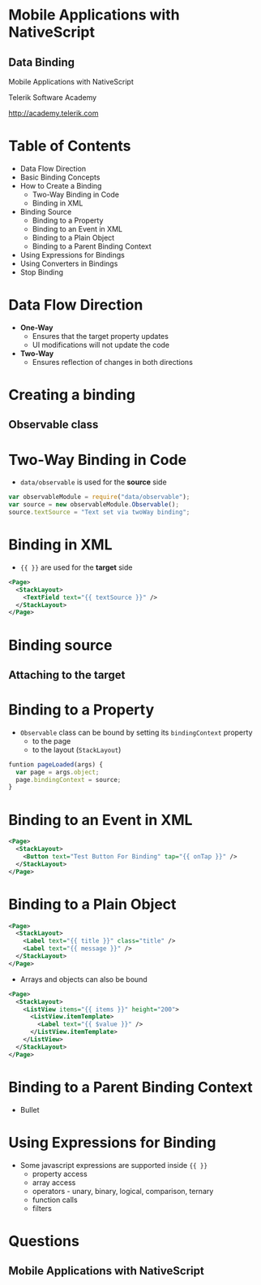 <!-- section start -->
<!-- attr: { id:'title', class:'slide-title', hasScriptWrapper:true } -->
# Mobile Applications with NativeScript
## Data Binding

<div class="signature">
    <p class="signature-course">Mobile Applications with NativeScript</p>
    <p class="signature-initiative">Telerik Software Academy</p>
    <a href="http://academy.telerik.com" class="signature-link">http://academy.telerik.com</a>
</div>

<!-- section start -->
<!-- attr: { id:'table-of-contents', style:'font-size:38px' } -->
# Table of Contents
- Data Flow Direction
- Basic Binding Concepts
- How to Create a Binding
  - Two-Way Binding in Code
  - Binding in XML
- Binding Source
  - Binding to a Property
  - Binding to an Event in XML
  - Binding to a Plain Object
  - Binding to a Parent Binding Context
- Using Expressions for Bindings
- Using Converters in Bindings
- Stop Binding

<!-- section start -->
<!-- attr: { class:'slide-section', showInPresentation:true } -->
# Data Flow Direction
- **One-Way**
  - Ensures that the target property updates
  - UI modifications will not update the code
- **Two-Way**
  - Ensures reflection of changes in both directions

<!-- section start -->
<!-- attr: { class:'slide-section', showInPresentation:true } -->
# Creating a binding
## Observable class

<!-- attr: {} -->
# Two-Way Binding in Code
- `data/observable` is used for the **source** side

```js
var observableModule = require("data/observable");
var source = new observableModule.Observable();
source.textSource = "Text set via twoWay binding";
```

<!-- attr: {} -->
# Binding in XML
- `{{ }}` are used for the **target** side

```xml
<Page>
  <StackLayout>
    <TextField text="{{ textSource }}" />
  </StackLayout>
</Page>
```

<!-- section start -->
<!-- attr: { class:'slide-section', showInPresentation:true } -->
# Binding source
## Attaching to the target

<!-- attr: {} -->
# Binding to a Property
- `Observable` class can be bound by setting its `bindingContext` property
  - to the page
  - to the layout (`StackLayout`)

```js
funtion pageLoaded(args) {
  var page = args.object;
  page.bindingContext = source;
}
```

<!-- attr: {} -->
# Binding to an Event in XML
```xml
<Page>
  <StackLayout>
    <Button text="Test Button For Binding" tap="{{ onTap }}" />
  </StackLayout>
</Page>
```

<!-- attr: {} -->
# Binding to a Plain Object
```xml
<Page>
  <StackLayout>
    <Label text="{{ title }}" class="title" />
    <Label text="{{ message }}" />
  </StackLayout>
</Page>
```

<!-- attr: { showInPresentation:true } -->
<!-- # Binding to a Plain Object -->
- Arrays and objects can also be bound

```xml
<Page>
  <StackLayout>
    <ListView items="{{ items }}" height="200">
      <ListView.itemTemplate>
        <Label text="{{ $value }}" />
      </ListView.itemTemplate>
    </ListView>
  </StackLayout>
</Page>
```

<!-- attr: {} -->
# Binding to a Parent Binding Context
- Bullet

<!-- section start -->
<!-- attr: {} -->
# Using Expressions for Binding
- Some javascript expressions are supported inside `{{ }}`
  - property access
  - array access
  - operators - unary, binary, logical, comparison, ternary
  - function calls
  - filters

<!-- section start -->
<!-- attr: { id:'questions', class:'slide-section', showInPresentation:true } -->
# Questions
## Mobile Applications with NativeScript
